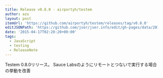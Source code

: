 ```yaml
---
title: Release v0.8.0 · airportyh/testem
author: azu
layout: post
itemUrl: 'https://github.com/airportyh/testem/releases/tag/v0.8.0'
editJSONPath: 'https://github.com/jser/jser.info/edit/gh-pages/data/2015/04/index.json'
date: '2015-04-17T02:20:20+00:00'
tags:
  - JavaScript
  - testing
  - ReleaseNote
---
```

Testem 0.8.0リリース。
Sauce Labsのようにリモートとつないで実行する場合の挙動を改善
